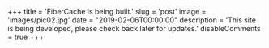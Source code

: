+++
title = 'FiberCache is being built.'
slug = 'post'
image = 'images/pic02.jpg'
date = "2019-02-06T00:00:00"
description = 'This site is being developed, please check back later for updates.'
disableComments = true
+++